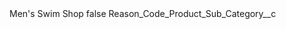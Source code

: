 <?xml version="1.0" encoding="UTF-8"?>
<CustomMetadata xmlns="http://soap.sforce.com/2006/04/metadata" xmlns:xsi="http://www.w3.org/2001/XMLSchema-instance">
    <label>Men&apos;s Swim Shop</label>
    <protected>false</protected>
    <values>
        <field>Reason_Code_Product_Sub_Category__c</field>
        <value xsi:nil="true"/>
    </values>
</CustomMetadata>
